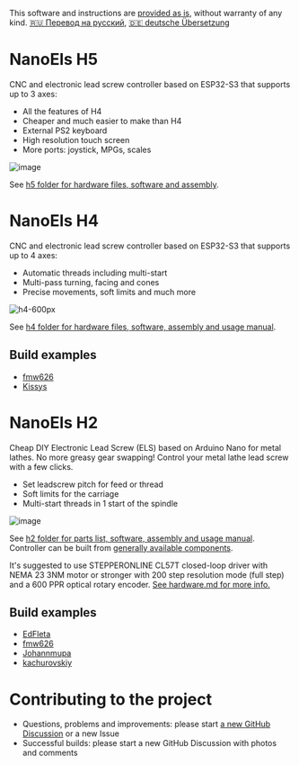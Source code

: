 This software and instructions are [provided as is](LICENSE), without warranty of any kind. [🇷🇺 Перевод на русский](https://translate.google.com/translate?hl=en&sl=en&tl=ru&u=https%3A%2F%2Fgithub.com%2Fkachurovskiy%2Fnanoels%2Fblob%2Fmain%2FREADME.md), [🇩🇪 deutsche Übersetzung](https://translate.google.com/translate?hl=en&sl=en&tl=de&u=https%3A%2F%2Fgithub.com%2Fkachurovskiy%2Fnanoels%2Fblob%2Fmain%2FREADME.md)

# NanoEls H5

CNC and electronic lead screw controller based on ESP32-S3 that supports up to 3 axes:

- All the features of H4
- Cheaper and much easier to make than H4
- External PS2 keyboard
- High resolution touch screen
- More ports: joystick, MPGs, scales

![image](https://github.com/user-attachments/assets/de30c2ee-14d5-483a-b23d-0edc43125bd0)

See [h5 folder for hardware files, software and assembly](https://github.com/kachurovskiy/nanoels/tree/main/h5).

# NanoEls H4

CNC and electronic lead screw controller based on ESP32-S3 that supports up to 4 axes:

- Automatic threads including multi-start
- Multi-pass turning, facing and cones
- Precise movements, soft limits and much more

![h4-600px](https://github.com/kachurovskiy/nanoels/assets/517919/4090779c-ef88-4402-aeef-644f7a086ff2)

See [h4 folder for hardware files, software, assembly and usage manual](https://github.com/kachurovskiy/nanoels/tree/main/h4).

## Build examples

- [fmw626](https://github.com/kachurovskiy/nanoels/discussions/123)
- [Kissys](https://github.com/kachurovskiy/nanoels/discussions/121)

# NanoEls H2

Cheap DIY Electronic Lead Screw (ELS) based on Arduino Nano for metal lathes. No more greasy gear swapping! Control your metal lathe lead screw with a few clicks.

- Set leadscrew pitch for feed or thread
- Soft limits for the carriage
- Multi-start threads in 1 start of the spindle

![image](https://github.com/user-attachments/assets/0741438d-b3d3-4c8a-a816-9806e0ca6487)

See [h2 folder for parts list, software, assembly and usage manual](https://github.com/kachurovskiy/nanoels/blob/main/h2/). Controller can be built from [generally available components](https://github.com/kachurovskiy/nanoels/tree/main/h2#components).

It's suggested to use STEPPERONLINE CL57T closed-loop driver with NEMA 23 3NM motor or stronger with 200 step resolution mode (full step) and a 600 PPR optical rotary encoder. [See hardware.md for more info.](hardware.md)

## Build examples

- [EdFleta](https://github.com/kachurovskiy/nanoels/discussions/87)
- [fmw626](https://github.com/kachurovskiy/nanoels/discussions/118)
- [Johannmupa](https://github.com/kachurovskiy/nanoels/discussions/89)
- [kachurovskiy](https://youtu.be/jR4tBBHSl3c?t=62)

# Contributing to the project

- Questions, problems and improvements: please start [a new GitHub Discussion](https://github.com/kachurovskiy/nanoels/discussions/new) or a new Issue
- Successful builds: please start a new GitHub Discussion with photos and comments
